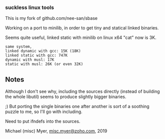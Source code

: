 ### suckless linux tools


This is my fork of github.com/nee-san/sbase

Working on a port to minilib,
in order to get tiny and statical linked binaries.


Seems quite useful, linked static with minilib on linux x64
"cat" now is 3K.

	same system, 
	linked dynamic with gcc: 15K (18K)
	linked static with gcc: 747K
	dynamic with musl: 17K
	static with musl: 26K (or even 32K)



## Notes

Although I don't see why,
including the sources directly (instead of building the whole libutil)
seems to produce slightly bigger binaries.

;) But porting the single binaries one after another is sort of a soothing puzzle to me,
so I'll go with including.

Need to put ifndefs into the sources.




Michael (misc) Myer, misc.myer@zoho.com, 2019

